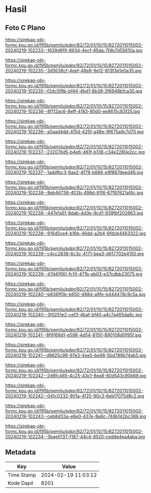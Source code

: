 # Hasil

## Foto C Plano

https://sirekap-obj-formc.kpu.go.id/f95b/pemilu/pdpr/82/72/01/10/15/8272011015002-20240219-102233--1639d6f9-893d-4ecf-85da-7f4b7d55610a.jpg

https://sirekap-obj-formc.kpu.go.id/f95b/pemilu/pdpr/82/72/01/10/15/8272011015002-20240219-102235--3d5638cf-4eef-48e6-9e12-813f3e1e0a35.jpg

https://sirekap-obj-formc.kpu.go.id/f95b/pemilu/pdpr/82/72/01/10/15/8272011015002-20240219-102235--f2dc5f9b-bf44-4bd1-8b38-2f6948bfca30.jpg

https://sirekap-obj-formc.kpu.go.id/f95b/pemilu/pdpr/82/72/01/10/15/8272011015002-20240219-102236--8f112ac6-8eff-4183-80d0-ee8615c83f25.jpg

https://sirekap-obj-formc.kpu.go.id/f95b/pemilu/pdpr/82/72/01/10/15/8272011015002-20240219-102236--a5aad4dd-415d-425f-a48e-9f675a9c7d70.jpg

https://sirekap-obj-formc.kpu.go.id/f95b/pemilu/pdpr/82/72/01/10/15/8272011015002-20240219-102237--232076d5-b4e6-461f-b136-c34e2280e2cc.jpg

https://sirekap-obj-formc.kpu.go.id/f95b/pemilu/pdpr/82/72/01/10/15/8272011015002-20240219-102237--1addfbc3-8aa2-4f79-b686-e9f867deed46.jpg

https://sirekap-obj-formc.kpu.go.id/f95b/pemilu/pdpr/82/72/01/10/15/8272011015002-20240219-102238--8eb46738-402b-498d-91f6-67f97621af4c.jpg

https://sirekap-obj-formc.kpu.go.id/f95b/pemilu/pdpr/82/72/01/10/15/8272011015002-20240219-102238--447e1a51-8dab-4d3e-9cd1-939fbf202663.jpg

https://sirekap-obj-formc.kpu.go.id/f95b/pemilu/pdpr/82/72/01/10/15/8272011015002-20240219-102238--916d5ce4-b16b-46dd-a2b4-6fdcb4463322.jpg

https://sirekap-obj-formc.kpu.go.id/f95b/pemilu/pdpr/82/72/01/10/15/8272011015002-20240219-102239--c4cc2838-6c3c-4171-bea3-d617702e4150.jpg

https://sirekap-obj-formc.kpu.go.id/f95b/pemilu/pdpr/82/72/01/10/15/8272011015002-20240219-102239--47d41f90-fc10-471b-ab03-e37cdbb23075.jpg

https://sirekap-obj-formc.kpu.go.id/f95b/pemilu/pdpr/82/72/01/10/15/8272011015002-20240219-102240--b836ff0b-b650-488d-a9fe-b444478c9c5a.jpg

https://sirekap-obj-formc.kpu.go.id/f95b/pemilu/pdpr/82/72/01/10/15/8272011015002-20240219-102240--3f0251e2-cef3-4baf-bf40-a4c7a465da8c.jpg

https://sirekap-obj-formc.kpu.go.id/f95b/pemilu/pdpr/82/72/01/10/15/8272011015002-20240219-102241--8f9169d1-e598-4d54-8150-890108d0f95f.jpg

https://sirekap-obj-formc.kpu.go.id/f95b/pemilu/pdpr/82/72/01/10/15/8272011015002-20240219-102241--d9625c99-97e3-4ee5-be96-5bd789b74ab5.jpg

https://sirekap-obj-formc.kpu.go.id/f95b/pemilu/pdpr/82/72/01/10/15/8272011015002-20240219-102242--2d6fc465-4c25-43c1-8ea8-80d543c90b69.jpg

https://sirekap-obj-formc.kpu.go.id/f95b/pemilu/pdpr/82/72/01/10/15/8272011015002-20240219-102242--041c0232-901a-4f25-90c3-6eb17075d8c2.jpg

https://sirekap-obj-formc.kpu.go.id/f95b/pemilu/pdpr/82/72/01/10/15/8272011015002-20240219-102243--ceb8d33a-e8e0-437e-8a8c-748b142bc389.jpg

https://sirekap-obj-formc.kpu.go.id/f95b/pemilu/pdpr/82/72/01/10/15/8272011015002-20240219-102234--3bae0137-f187-44c4-8520-cedde4ea4aba.jpg


## Metadata

| Key        | Value               |
| ---------- | ------------------- |
| Time Stamp | 2024-02-19 11:03:12 |
| Kode Dapil | 8201                |



